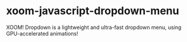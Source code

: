 # xoom-javascript-dropdown-menu
XOOM! Dropdown is a lightweight and ultra-fast dropdown menu, using GPU-accelerated animations!
